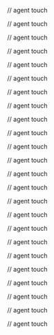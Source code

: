 
// agent touch

// agent touch

// agent touch

// agent touch

// agent touch

// agent touch

// agent touch

// agent touch

// agent touch

// agent touch

// agent touch

// agent touch

// agent touch

// agent touch

// agent touch

// agent touch

// agent touch

// agent touch

// agent touch

// agent touch

// agent touch

// agent touch

// agent touch

// agent touch
